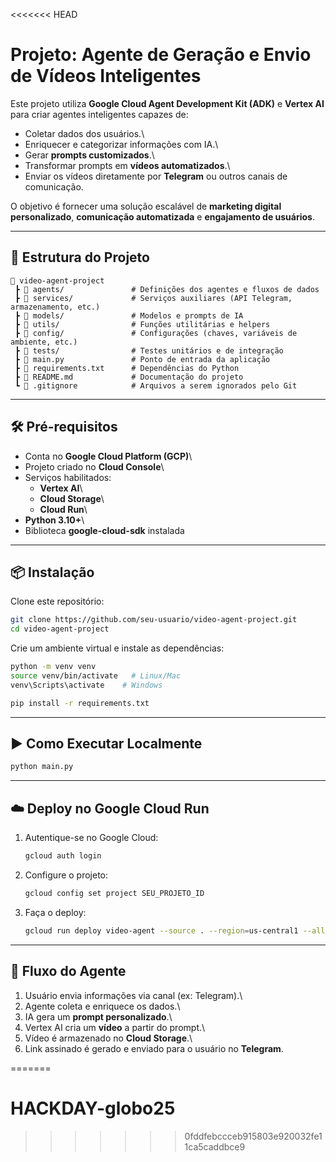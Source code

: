 <<<<<<< HEAD
# Projeto: Agente de Geração e Envio de Vídeos Inteligentes

Este projeto utiliza **Google Cloud Agent Development Kit (ADK)** e
**Vertex AI** para criar agentes inteligentes capazes de:

-   Coletar dados dos usuários.\
-   Enriquecer e categorizar informações com IA.\
-   Gerar **prompts customizados**.\
-   Transformar prompts em **vídeos automatizados**.\
-   Enviar os vídeos diretamente por **Telegram** ou outros canais de
    comunicação.

O objetivo é fornecer uma solução escalável de **marketing digital
personalizado**, **comunicação automatizada** e **engajamento de
usuários**.

------------------------------------------------------------------------

## 🚀 Estrutura do Projeto

    📂 video-agent-project
     ┣ 📂 agents/               # Definições dos agentes e fluxos de dados
     ┣ 📂 services/             # Serviços auxiliares (API Telegram, armazenamento, etc.)
     ┣ 📂 models/               # Modelos e prompts de IA
     ┣ 📂 utils/                # Funções utilitárias e helpers
     ┣ 📂 config/               # Configurações (chaves, variáveis de ambiente, etc.)
     ┣ 📂 tests/                # Testes unitários e de integração
     ┣ 📄 main.py               # Ponto de entrada da aplicação
     ┣ 📄 requirements.txt      # Dependências do Python
     ┣ 📄 README.md             # Documentação do projeto
     ┗ 📄 .gitignore            # Arquivos a serem ignorados pelo Git

------------------------------------------------------------------------

## 🛠️ Pré-requisitos

-   Conta no **Google Cloud Platform (GCP)**\
-   Projeto criado no **Cloud Console**\
-   Serviços habilitados:
    -   **Vertex AI**\
    -   **Cloud Storage**\
    -   **Cloud Run**\
-   **Python 3.10+**\
-   Biblioteca **google-cloud-sdk** instalada

------------------------------------------------------------------------

## 📦 Instalação

Clone este repositório:

``` bash
git clone https://github.com/seu-usuario/video-agent-project.git
cd video-agent-project
```

Crie um ambiente virtual e instale as dependências:

``` bash
python -m venv venv
source venv/bin/activate   # Linux/Mac
venv\Scripts\activate    # Windows

pip install -r requirements.txt
```

------------------------------------------------------------------------

## ▶️ Como Executar Localmente

``` bash
python main.py
```

------------------------------------------------------------------------

## ☁️ Deploy no Google Cloud Run

1.  Autentique-se no Google Cloud:

    ``` bash
    gcloud auth login
    ```

2.  Configure o projeto:

    ``` bash
    gcloud config set project SEU_PROJETO_ID
    ```

3.  Faça o deploy:

    ``` bash
    gcloud run deploy video-agent --source . --region=us-central1 --allow-unauthenticated
    ```

------------------------------------------------------------------------

## 🤖 Fluxo do Agente

1.  Usuário envia informações via canal (ex: Telegram).\
2.  Agente coleta e enriquece os dados.\
3.  IA gera um **prompt personalizado**.\
4.  Vertex AI cria um **vídeo** a partir do prompt.\
5.  Vídeo é armazenado no **Cloud Storage**.\
6.  Link assinado é gerado e enviado para o usuário no **Telegram**.

=======
# HACKDAY-globo25
>>>>>>> 0fddfebccceb915803e920032fe11ca5caddbce9

